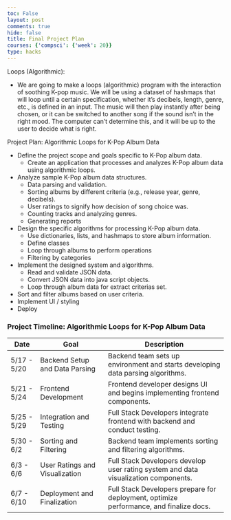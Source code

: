 ```yaml
---
toc: False
layout: post
comments: true
hide: false
title: Final Project Plan
courses: {'compsci': {'week': 20}}
type: hacks
---
```


Loops (Algorithmic):
- We are going to make a loops (algorithmic) program with the interaction of soothing K-pop music. We will be using a dataset of hashmaps that will loop until a certain specification, whether it’s decibels, length, genre, etc., is defined in an input. The music will then play instantly after being chosen, or it can be switched to another song if the sound isn’t in the right mood. The computer can’t determine this, and it will be up to the user to decide what is right.

Project Plan: Algorithmic Loops for K-Pop Album Data
- Define the project scope and goals specific to K-Pop album data.
    - Create an application that processes and analyzes K-Pop album data using algorithmic loops.
- Analyze sample K-Pop album data structures.
    - Data parsing and validation.
    - Sorting albums by different criteria (e.g., release year, genre, decibels).
    - User ratings to signify how decision of song choice was.
    - Counting tracks and analyzing genres.
    - Generating reports
- Design the specific algorithms for processing K-Pop album data.
    - Use dictionaries, lists, and hashmaps to store album information.
    - Define classes
    - Loop through albums to perform operations
    - Filtering by categories
- Implement the designed system and algorithms.
    - Read and validate JSON data.
    - Convert JSON data into java script objects.
    - Loop through album data for extract criterias set.
- Sort and filter albums based on user criteria.
- Implement UI / styling
- Deploy

### Project Timeline: Algorithmic Loops for K-Pop Album Data

| Date       | Goal                           | Description                                                                          |
|------------|--------------------------------|--------------------------------------------------------------------------------------|
| 5/17 - 5/20 | Backend Setup and Data Parsing | Backend team sets up environment and starts developing data parsing algorithms.      |
| 5/21 - 5/24 | Frontend Development           | Frontend developer designs UI and begins implementing frontend components.           |
| 5/25 - 5/29 | Integration and Testing        | Full Stack Developers integrate frontend with backend and conduct testing.           |
| 5/30 - 6/2  | Sorting and Filtering          | Backend team implements sorting and filtering algorithms.                             |
| 6/3 - 6/6   | User Ratings and Visualization| Full Stack Developers develop user rating system and data visualization components.   |
| 6/7 - 6/10  | Deployment and Finalization   | Full Stack Developers prepare for deployment, optimize performance, and finalize docs.|